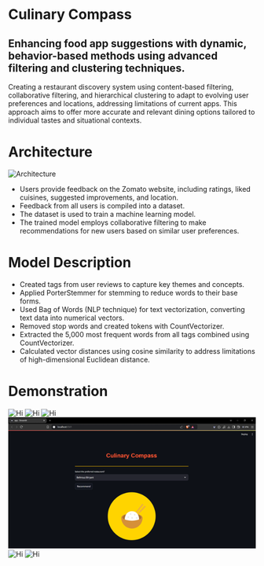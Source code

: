 # Culinary Compass

## Enhancing food app suggestions with dynamic, behavior-based methods using advanced filtering and clustering techniques.

Creating a restaurant discovery system using content-based filtering, collaborative filtering, and hierarchical clustering to adapt to evolving user preferences and locations, addressing limitations of current apps. This approach aims to offer more accurate and relevant dining options tailored to individual tastes and situational contexts.

# Architecture

![Architecture](https://github.com/Pranav-Bidve/personalized-dining-navigator/blob/main/img/arch.png)

* Users provide feedback on the Zomato website, including ratings, liked cuisines, suggested improvements, and location.
* Feedback from all users is compiled into a dataset.
* The dataset is used to train a machine learning model.
* The trained model employs collaborative filtering to make recommendations for new users based on similar user preferences.

# Model Description
  
* Created tags from user reviews to capture key themes and concepts.
* Applied PorterStemmer for stemming to reduce words to their base forms.
* Used Bag of Words (NLP technique) for text vectorization, converting text data into numerical vectors.
* Removed stop words and created tokens with CountVectorizer.
* Extracted the 5,000 most frequent words from all tags combined using CountVectorizer.
* Calculated vector distances using cosine similarity to address limitations of high-dimensional Euclidean distance.

# Demonstration

![Hi](https://github.com/Pranav-Bidve/culinary-compass/blob/main/img/welcome_page)
![Hi]()
![Hi]()
![Hi](https://github.com/Pranav-Bidve/culinary-compass/blob/main/img/choice.png)
![Hi]()
![Hi]()

  





